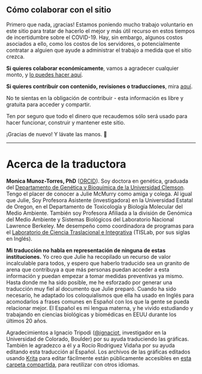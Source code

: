 ## Cómo colaborar con el sitio

Primero que nada, ¡gracias! Estamos poniendo mucho trabajo voluntario en este sitio para tratar de hacerlo el mejor y más útil recurso en estos tiempos de incertidumbre sobre el COVID-19. Hay, sin embargo, algunos costos asociados a ello, como los costos de los servidores, o potencialmente contratar a alguien que ayude a administrar el trabajo a medida que el sitio crezca.

**Si quieres colaborar económicamente**, vamos a agradecer cualquier monto, y [lo puedes hacer aquí](https://opencollective.com/flattenthecurve).

**Si quieres contribuir con contenido, revisiones o traducciones**, mira [aquí](https://github.com/flattenthecurve/guide/#how-to-contribute).

No te sientas en la obligación de contribuir - esta información es libre y gratuita para acceder y compartir.

Ten por seguro que todo el dinero que recaudemos sólo será usado para hacer funcionar, construir y mantener este sitio.

¡Gracias de nuevo! Y lávate las manos. 🙂

----

# Acerca de la traductora

**Monica Munoz-Torres, PhD** ([ORCID](https://orcid.org/0000-0001-8430-6039)). Soy doctora en genética, graduada del [Departamento de Genética y Bioquímica de la Universidad Clemson](https://www.clemson.edu/science/departments/genetics-biochemistry/). Tengo el placer de conocer a Julie McMurry como amiga y colega. Al igual que Julie, Soy Profesora Asistente (investigadora) en la Universidad Estatal de Oregon, en el Departamento de Toxicología y Biología Molecular del Medio Ambiente. También soy Profesora Afiliada a la división de Genómica del Medio Ambiente y Sistemas Biológicos del Laboratorio Nacional Lawrence Berkeley. Me desempeño como coordinadora de programas para el [Laboratorio de Ciencia Traslacional e Integrativa](http://tislab.org) (TISLab, por sus siglas en Inglés). 

**Mi traducción no habla en representación de ninguna de estas instituciones.** Yo creo que Julie ha recopilado un recurso de valor incalculable para todos, y espero que haberlo traducido sea un granito de arena que contribuya a que más personas puedan acceder a esta información y puedan empezar a tomar medidas preventivas ya mismo. 
Hasta donde me ha sido posible, me he esforzado por generar una traducción muy fiel al documento que Julie preparó. Cuando ha sido necesario, he adaptado los coloquialismos que ella ha usado en Inglés para acomodarlos a frases comunes en Español con los que la gente se pueda relacionar mejor. El Español es mi lengua materna, y he vivido estudiando y trabajando en ciencias biológicas y biomédicas en EEUU durante los últimos 20 años.

Agradecimientos a Ignacio Tripodi ([@ignaciot](https://twitter.com/ignaciot), investigador en la Universidad de Colorado, Boulder) por su ayuda traduciendo las gráficas. También le agradezco a él y a Rocío Rodriguez Vidaña por su ayuda editando esta traducción al Español. Los archivos de las gráficas editados usando [Krita](https://krita.org/es/#) para editar fácilmente están públicamente accesibles en [esta carpeta compartida](https://t.co/pQF2NTsq6J?amp=1), para reutilizar con otros idiomas. 
